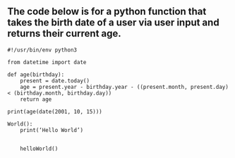 ## The code below is for a python function that takes the birth date of a user via user input and returns their current age.

```
#!/usr/bin/env python3

from datetime import date

def age(birthday):
    present = date.today()
    age = present.year - birthday.year - ((present.month, present.day) < (birthday.month, birthday.day))
    return age

print(age(date(2001, 10, 15)))

World():
	print(‘Hello World’)


	helloWorld()

